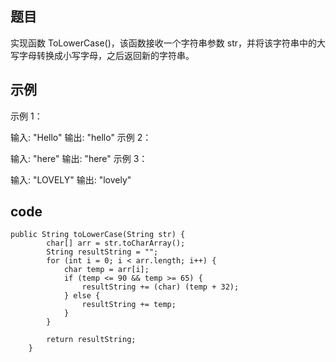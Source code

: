 ## 题目
实现函数 ToLowerCase()，该函数接收一个字符串参数 str，并将该字符串中的大写字母转换成小写字母，之后返回新的字符串。



## 示例
示例 1：

输入: "Hello"
输出: "hello"
示例 2：

输入: "here"
输出: "here"
示例 3：

输入: "LOVELY"
输出: "lovely"


## code

```
public String toLowerCase(String str) {
        char[] arr = str.toCharArray();
		String resultString = "";
		for (int i = 0; i < arr.length; i++) {
			char temp = arr[i];
			if (temp <= 90 && temp >= 65) {
				resultString += (char) (temp + 32);
			} else {
				resultString += temp;
			}
		}

		return resultString;
    }
```
